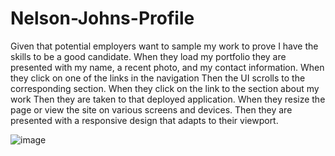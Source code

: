 # Nelson-Johns-Profile
Given that potential employers want to  sample my work to prove I have the skills to be a good candidate.
When they load my portfolio they are presented with my name, a recent photo, and my contact information.
When they click on one of the links in the navigation
Then the UI scrolls to the corresponding section. 
When they click on the link to the section about my work
Then they are taken to that deployed application.
When they resize the page or view the site on various screens and devices.
Then they are presented with a responsive design that adapts to their viewport.

![image](https://user-images.githubusercontent.com/77765270/107842378-bf789100-6d90-11eb-9b5d-7d06bddab49c.png)